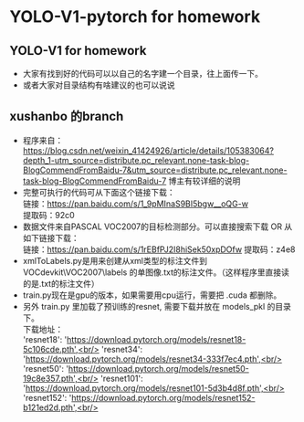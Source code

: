 # YOLO-V1-pytorch for homework
## YOLO-V1 for homework
* 大家有找到好的代码可以以自己的名字建一个目录，往上面传一下。
* 或者大家对目录结构有啥建议的也可以说说

## xushanbo 的branch
* 程序来自： https://blog.csdn.net/weixin_41424926/article/details/105383064?depth_1-utm_source=distribute.pc_relevant.none-task-blog-BlogCommendFromBaidu-7&utm_source=distribute.pc_relevant.none-task-blog-BlogCommendFromBaidu-7
  博主有较详细的说明
* 完整可执行的代码可从下面这个链接下载：<br/>
链接：https://pan.baidu.com/s/1_9pMInaS9BI5bgw__oQG-w  <br/>
提取码：92c0 <br/>
* 数据文件来自PASCAL VOC2007的目标检测部分。可以直接搜索下载 OR 从如下链接下载：<br/>
链接：https://pan.baidu.com/s/1rEBfPJ2I8hiSek50xpDOfw 
提取码：z4e8
* xmlToLabels.py是用来创建从xml类型的标注文件到 VOCdevkit\VOC2007\labels 的单图像.txt的标注文件。（这样程序里直接读的是.txt的标注文件）
* train.py现在是gpu的版本，如果需要用cpu运行，需要把 .cuda 都删除。
* 另外 train.py 里加载了预训练的resnet, 需要下载并放在 models_pkl 的目录下。<br/>
下载地址：<br/>
 'resnet18': 'https://download.pytorch.org/models/resnet18-5c106cde.pth',<br/>
 'resnet34': 'https://download.pytorch.org/models/resnet34-333f7ec4.pth',<br/>
 'resnet50': 'https://download.pytorch.org/models/resnet50-19c8e357.pth',<br/>
 'resnet101': 'https://download.pytorch.org/models/resnet101-5d3b4d8f.pth',<br/>
 'resnet152': 'https://download.pytorch.org/models/resnet152-b121ed2d.pth',<br/>

